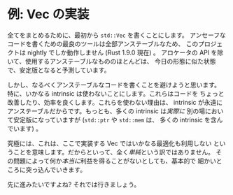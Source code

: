<!--
# Example: Implementing Vec
-->

# 例: Vec の実装

<!--
To bring everything together, we're going to write `std::Vec` from scratch.
Because all the best tools for writing unsafe code are unstable, this
project will only work on nightly (as of Rust 1.9.0). With the exception of the
allocator API, much of the unstable code we'll use is expected to be stabilized
in a similar form as it is today.
-->

全てをまとめるために、最初から `std::Vec` を書くことにします。
アンセーフなコードを書くための最良のツールは全部アンステーブルなため、
このプロジェクトは nightly でしか動作しません (Rust 1.9.0 現在) 。
アロケータの API を除いて、使用するアンステーブルなもののほとんどは、
今日の形態に似た状態で、安定版となると予測しています。

<!--
However we will generally try to avoid unstable code where possible. In
particular we won't use any intrinsics that could make a code a little
bit nicer or efficient because intrinsics are permanently unstable. Although
many intrinsics *do* become stabilized elsewhere (`std::ptr` and `std::mem`
consist of many intrinsics).
-->

しかし、なるべくアンステーブルなコードを書くことを避けようと思います。
特に、いかなる intrinsic は使わないことにします。これらはコードを
ちょっと改善したり、効率を良くします。これらを使わない理由は、
intrinsic が永遠にアンステーブルだからです。もっとも、多くの intrinsic は*実際に*
別の場において安定版になっていますが (`std::ptr` や `std::mem` は、
多くの intrinsic を含んでいます) 。

<!--
Ultimately this means our implementation may not take advantage of all
possible optimizations, though it will be by no means *naive*. We will
definitely get into the weeds over nitty-gritty details, even
when the problem doesn't *really* merit it.
-->

究極には、これは、ここで実装する Vec ではいかなる最適化も利用しない
ということを意味します。だからといって、全く*単純*という訳ではありません。
その問題によって何か*本当に*利益を得ることがないとしても、基本的で
細かいところに突っ込んでいきます。

<!--
You wanted advanced. We're gonna go advanced.
-->

先に進みたいですよね? それでは行きましょう。
